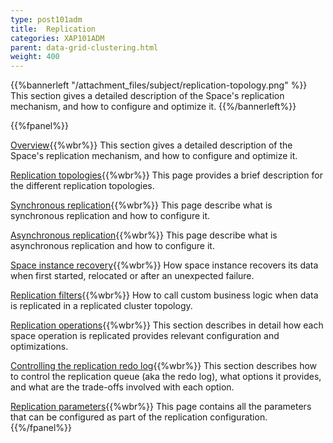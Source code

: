 ```yaml
---
type: post101adm
title:  Replication
categories: XAP101ADM
parent: data-grid-clustering.html
weight: 400
---
```



{{%bannerleft "/attachment_files/subject/replication-topology.png" %}}
This section gives a detailed description of the Space's replication mechanism, and how to configure and optimize it.
{{%/bannerleft%}}


{{%fpanel%}}

[Overview](./replication-overview.html){{%wbr%}}
This section gives a detailed description of the Space's replication mechanism, and how to configure and optimize it.

[Replication topologies](./replication-topologies.html){{%wbr%}}
This page provides a brief description for the different replication topologies.

[Synchronous replication](./synchronous-replication.html){{%wbr%}}
This page describe what is synchronous replication and how to configure it.

[Asynchronous replication](./asynchronous-replication.html){{%wbr%}}
This page describe what is asynchronous replication and how to configure it.

[Space instance recovery](./space-instance-recovery.html){{%wbr%}}
How space instance recovers its data when first started, relocated or after an unexpected failure.

[Replication filters](./cluster-replication-filters.html){{%wbr%}}
How to call custom business logic when data is replicated in a replicated cluster topology.

[Replication operations](./replication-operations.html){{%wbr%}}
This section describes in detail how each space operation is replicated provides relevant configuration and optimizations.

[Controlling the replication redo log](./controlling-the-replication-redo-log.html){{%wbr%}}
This section describes how to control the replication queue (aka the redo log), what options it provides, and what are the trade-offs involved with each option.


[Replication parameters](./replication-parameters.html){{%wbr%}}
This page contains all the parameters that can be configured as part of the replication configuration.
{{%/fpanel%}}


















